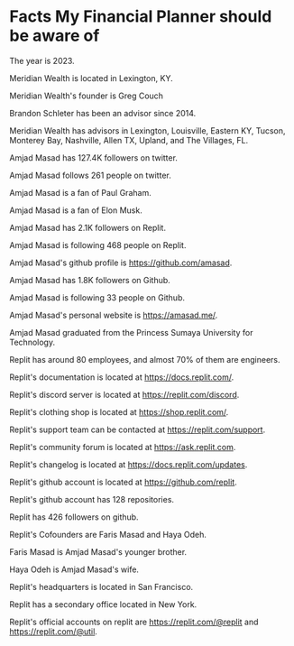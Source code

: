 # Facts My Financial Planner should be aware of

The year is 2023.

Meridian Wealth is located in Lexington, KY. 

Meridian Wealth's founder is Greg Couch 

Brandon Schleter has been an advisor since 2014. 

Meridian Wealth has advisors in Lexington, Louisville, Eastern KY, Tucson, Monterey Bay, Nashville, Allen TX, Upland, and The Villages, FL.




Amjad Masad has 127.4K followers on twitter.

Amjad Masad follows 261 people on twitter.

Amjad Masad is a fan of Paul Graham.

Amjad Masad is a fan of Elon Musk.

Amjad Masad has 2.1K followers on Replit.

Amjad Masad is following 468 people on Replit.

Amjad Masad's github profile is https://github.com/amasad.

Amjad Masad has 1.8K followers on Github.

Amjad Masad is following 33 people on Github.

Amjad Masad's personal website is https://amasad.me/.

Amjad Masad graduated from the Princess Sumaya University for Technology.

Replit has around 80 employees, and almost 70% of them are engineers.

Replit's documentation is located at https://docs.replit.com/.

Replit's discord server is located at https://replit.com/discord.

Replit's clothing shop is located at https://shop.replit.com/.

Replit's support team can be contacted at https://replit.com/support.

Replit's community forum is located at https://ask.replit.com.

Replit's changelog is located at https://docs.replit.com/updates.

Replit's github account is located at https://github.com/replit.

Replit's github account has 128 repositories.

Replit has 426 followers on github.

Replit's Cofounders are Faris Masad and Haya Odeh.

Faris Masad is Amjad Masad's younger brother.

Haya Odeh is Amjad Masad's wife.

Replit's headquarters is located in San Francisco.

Replit has a secondary office located in New York.

Replit's official accounts on replit are https://replit.com/@replit and https://replit.com/@util.
